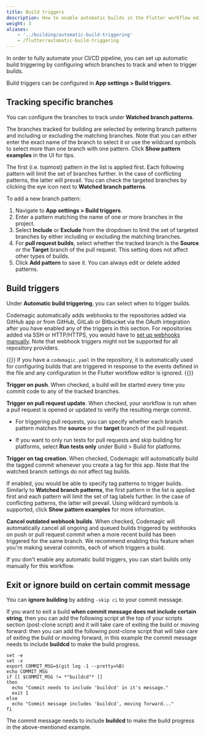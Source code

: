 ```yaml
---
title: Build triggers
description: How to enable automatic builds in the Flutter workflow editor
weight: 3
aliases:
    - '../building/automatic-build-triggering'
    - /flutter/automatic-build-triggering
---
```


In order to fully automate your CI/CD pipeline, you can set up automatic build triggering by configuring which branches to track and when to trigger builds.

Build triggers can be configured in **App settings > Build triggers**.

## Tracking specific branches

You can configure the branches to track under **Watched branch patterns**. 

The branches tracked for building are selected by entering branch patterns and including or excluding the matching branches. Note that you can either enter the exact name of the branch to select it or use the wildcard symbols to select more than one branch with one pattern. Click **Show pattern examples** in the UI for tips.

The first (i.e. topmost) pattern in the list is applied first. Each following pattern will limit the set of branches further. In the case of conflicting patterns, the latter will prevail. You can check the targeted branches by clicking the eye icon next to **Watched branch patterns**.

To add a new branch pattern:

1. Navigate to **App settings > Build triggers**.
2. Enter a pattern matching the name of one or more branches in the project.
3. Select **Include** or **Exclude** from the dropdown to limit the set of targeted branches by either including or excluding the matching branches.
4. For **pull request builds**, select whether the tracked branch is the **Source** or the **Target** branch of the pull request. This setting does not affect other types of builds.
5. Click **Add pattern** to save it. You can always edit or delete added patterns.

## Build triggers

Under **Automatic build triggering**, you can select when to trigger builds.

Codemagic automatically adds webhooks to the repositories added via GitHub app or from GitHub, GitLab or Bitbucket via the OAuth integration after you have enabled any of the triggers in this section. For repositories added via SSH or HTTP/HTTPS, you would have to [set up webhooks manually](../building/webhooks). Note that webhook triggers might not be supported for all repository providers.

{{<notebox>}}
If you have a `codemagic.yaml` in the repository, it is automatically used for configuring builds that are triggered in response to the events defined in the file and any configuration in the Flutter workflow editor is ignored.
{{</notebox>}}

**Trigger on push**. When checked, a build will be started every time you commit code to any of the tracked branches.

**Trigger on pull request update**. When checked, your workflow is run when a pull request is opened or updated to verify the resulting merge commit. 

* For triggering pull requests, you can specify whether each branch pattern matches the **source** or the **target** branch of the pull request.

* If you want to only run tests for pull requests and skip building for platforms, select **Run tests only** under Build > Build for platforms.

**Trigger on tag creation**. When checked, Codemagic will automatically build the tagged commit whenever you create a tag for this app. Note that the watched branch settings do not affect tag builds.

If enabled, you would be able to specify tag patterns to trigger builds. Similarly to **Watched branch patterns**, the first pattern in the list is applied first and each pattern will limit the set of tag labels further. In the case of conflicting patterns, the latter will prevail. Using wildcard symbols is supported, click **Show pattern examples** for more information.

**Cancel outdated webhook builds**. When checked, Codemagic will automatically cancel all ongoing and queued builds triggered by webhooks on push or pull request commit when a more recent build has been triggered for the same branch. We recommend enabling this feature when you're making several commits, each of which triggers a build.

If you don't enable any automatic build triggers, you can start builds only manually for this workflow.

## Exit or ignore build on certain commit message

You can **ignore building** by adding ```-skip ci``` to your commit message.

If you want to exit a build **when commit message does not include certain string**, then you can add the following script at the top of your scripts section (post-clone script) and it will take care of exiting the build or moving forward:
then you can add the following post-clone script that will take care of exiting the build or moving forward, in this example the commit message needs to include **buildcd** to make the build progress.
```
set -e
set -x
export COMMIT_MSG=$(git log -1 --pretty=%B)
echo COMMIT_MSG
if [[ $COMMIT_MSG != *"buildcd"* ]]
then
  echo "Commit needs to include 'buildcd' in it's message."
  exit 1
else 
  echo "Commit message includes 'buildcd', moving forward..."
fi 
```
The commit message needs to include **buildcd** to make the build progress in the above-mentioned example.
